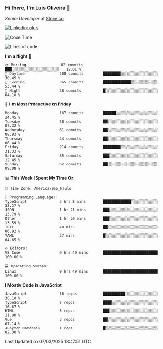 ### Hi there, I'm Luis Oliveira 👋
*Senior Developer* at [Stone co](https://www.stone.com.br)  

[![Linkedin: oluis](https://img.shields.io/badge/-ooluis-blue?style=flat-square&logo=Linkedin&logoColor=white&link=https://www.linkedin.com/in/ooluis)](https://www.linkedin.com/in/ooluis/)

<!--START_SECTION:waka-->
![Code Time](http://img.shields.io/badge/Code%20Time-4%2C625%20hrs%2028%20mins-blue)

![Lines of code](https://img.shields.io/badge/From%20Hello%20World%20I%27ve%20Written-360.4%20thousand%20lines%20of%20code-blue)

**I'm a Night 🦉** 

```text
🌞 Morning                82 commits          ███░░░░░░░░░░░░░░░░░░░░░░   12.01 % 
🌆 Daytime                208 commits         ████████░░░░░░░░░░░░░░░░░   30.45 % 
🌃 Evening                365 commits         █████████████░░░░░░░░░░░░   53.44 % 
🌙 Night                  28 commits          █░░░░░░░░░░░░░░░░░░░░░░░░   04.10 % 
```
📅 **I'm Most Productive on Friday** 

```text
Monday                   167 commits         ██████░░░░░░░░░░░░░░░░░░░   24.45 % 
Tuesday                  50 commits          ██░░░░░░░░░░░░░░░░░░░░░░░   07.32 % 
Wednesday                61 commits          ██░░░░░░░░░░░░░░░░░░░░░░░   08.93 % 
Thursday                 44 commits          ██░░░░░░░░░░░░░░░░░░░░░░░   06.44 % 
Friday                   214 commits         ████████░░░░░░░░░░░░░░░░░   31.33 % 
Saturday                 85 commits          ███░░░░░░░░░░░░░░░░░░░░░░   12.45 % 
Sunday                   62 commits          ██░░░░░░░░░░░░░░░░░░░░░░░   09.08 % 
```


📊 **This Week I Spent My Time On** 

```text
🕑︎ Time Zone: America/Sao_Paulo

💬 Programming Languages: 
TypeScript               5 hrs 8 mins        █████████████░░░░░░░░░░░░   52.37 % 
JSON                     1 hr 21 mins        ███░░░░░░░░░░░░░░░░░░░░░░   13.79 % 
Other                    1 hr 20 mins        ███░░░░░░░░░░░░░░░░░░░░░░   13.59 % 
Text                     40 mins             ██░░░░░░░░░░░░░░░░░░░░░░░   06.92 % 
YAML                     27 mins             █░░░░░░░░░░░░░░░░░░░░░░░░   04.65 % 

🔥 Editors: 
VS Code                  9 hrs 49 mins       █████████████████████████   100.00 % 

💻 Operating System: 
Linux                    9 hrs 49 mins       █████████████████████████   100.00 % 
```

**I Mostly Code in JavaScript** 

```text
JavaScript               16 repos            ██████████░░░░░░░░░░░░░░░   38.10 % 
TypeScript               7 repos             ████░░░░░░░░░░░░░░░░░░░░░   16.67 % 
HTML                     5 repos             ███░░░░░░░░░░░░░░░░░░░░░░   11.90 % 
Vue                      3 repos             ██░░░░░░░░░░░░░░░░░░░░░░░   07.14 % 
Jupyter Notebook         1 repo              █░░░░░░░░░░░░░░░░░░░░░░░░   02.38 % 
```




 Last Updated on 07/03/2025 18:47:51 UTC
<!--END_SECTION:waka-->
